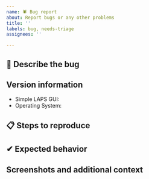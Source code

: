 ```yaml
---
name: 🕷 Bug report
about: Report bugs or any other problems
title: ''
labels: bug, needs-triage
assignees: ''

---
```


## 📝 Describe the bug
<!--A clear and concise description of what the bug is.-->


## Version information
<!--Please type the versions here.-->
- Simple LAPS GUI:
- Operating System:

## 📋 Steps to reproduce
<!--How to reproduce the behavior?-->


## ✔ Expected behavior
<!--A clear and concise description of what you expected to happen.-->


## Screenshots and additional context
<!--If applicable, add screenshots and any additional information to help explain your problem.-->

